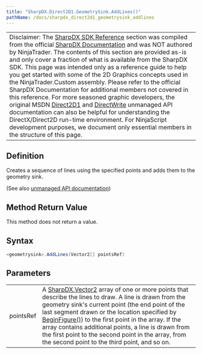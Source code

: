 ```yaml
---
title: "SharpDX.Direct2D1.GeometrySink.AddLines()"
pathName: /docs/sharpdx_direct2d1_geometrysink_addlines
---
```


|  |
| --- |
| Disclaimer: The [SharpDX SDK Reference](/docs/desktop/sharpdx_sdk_reference) section was compiled from the official [SharpDX Documentation](http://sharpdx.org/) and was NOT authored by NinjaTrader. The contents of this section are provided as-is and only cover a fraction of what is available from the SharpDX SDK. This page was intended only as a reference guide to help you get started with some of the 2D Graphics concepts used in the NinjaTrader.Custom assembly. Please refer to the official SharpDX Documentation for additional members not covered in this reference. For more seasoned graphic developers, the original MSDN [Direct2D1](https://msdn.microsoft.com/en-us/library/windows/desktop/dd370990.aspx) and [DirectWrite](https://msdn.microsoft.com/en-us/library/windows/desktop/dd368038.aspx) unmanaged API documentation can also be helpful for understanding the DirectX/Direct2D run-time environment. For NinjaScript development purposes, we document only essential members in the structure of this page. |

## Definition

Creates a sequence of lines using the specified points and adds them to the geometry sink.

(See also [unmanaged API documentation](https://msdn.microsoft.com/en-us/library/dd316925.aspx))

## Method Return Value

This method does not return a value.

## Syntax

```csharp
<geometrysink>.AddLines(Vector2[] pointsRef)
```

## Parameters

|  |  |
| --- | --- |
| pointsRef | A [SharpDX.Vector2](/docs/desktop/sharpdx_vector2) array of one or more points that describe the lines to draw. A line is drawn from the geometry sink's current point (the end point of the last segment drawn or the location specified by [BeginFigure()](/docs/desktop/sharpdx_direct2d1_geometrysink_beginfigure)) to the first point in the array. If the array contains additional points, a line is drawn from the first point to the second point in the array, from the second point to the third point, and so on. |
